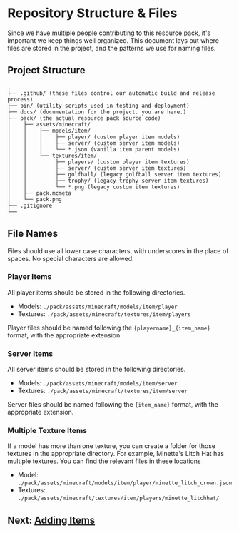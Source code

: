 # Repository Structure & Files

Since we have multiple people contributing to this resource pack, it's important we keep things well organized. This document lays out where files are stored in the project, and the patterns we use for naming files.

## Project Structure

```
.
├── .github/ (these files control our automatic build and release process)
├── bin/ (utility scripts used in testing and deployment)
├── docs/ (documentation for the project. you are here.)
├── pack/ (the actual resource pack source code)
│    ├── assets/minecraft/
│    │    ├── models/item/
│    │    │    ├── player/ (custom player item models)
│    │    │    ├── server/ (custom server item models)
│    │    │    └── *.json (vanilla item parent models)
│    │    └── textures/item/
│    │         ├── players/ (custom player item textures)
│    │         ├── server/ (custom server item textures)
│    │         ├── golfball/ (legacy golfball server item textures)
│    │         ├── trophy/ (legacy trophy server item textures)
│    │         └── *.png (legacy custom item textures)
│    ├── pack.mcmeta
│    └── pack.png
├── .gitignore
└──
```

## File Names

Files should use all lower case characters, with underscores in the place of spaces. No special characters are allowed.

### Player Items

All player items should be stored in the following directories.
- Models: `./pack/assets/minecraft/models/item/player`
- Textures: `./pack/assets/minecraft/textures/item/players`

Player files should be named following the `{playername}_{item_name}` format, with the appropriate extension.

### Server Items

All server items should be stored in the following directories.
- Models: `./pack/assets/minecraft/models/item/server`
- Textures: `./pack/assets/minecraft/textures/item/server`

Server files should be named following the `{item_name}` format, with the appropriate extension.

### Multiple Texture Items

If a model has more than one texture, you can create a folder for those textures in the appropriate directory. For example, Minette's Litch Hat has multiple textures. You can find the relevant files in these locations
- Model: `./pack/assets/minecraft/models/item/player/minette_litch_crown.json`
- Textures: `./pack/assets/minecraft/textures/item/players/minette_litchhat/`

## Next: [Adding Items](adding-items.md)